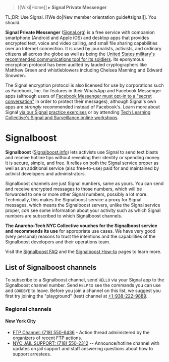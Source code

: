 > [[Wiki|Home]] ▸ **Signal Private Messenger**

TL;DR: Use Signal. [[We do|New member orientation guide#signal]]. You should.

**Signal Private Messenger** ([Signal.org](https://Signal.org/)) is a free service with companion smartphone (Android and Apple iOS) and desktop apps that provides encrypted text, voice and video calling, and small file sharing capabilities over an Internet connection. It is used by journalists, activists, and ordinary citizens all across the globe as well as being the [United States military's recommended communications tool for its soldiers](https://www.militarytimes.com/flashpoints/2020/01/23/deployed-82nd-airborne-unit-told-to-use-these-encrypted-messaging-apps-on-government-cellphones/). Its eponymous encryption protocol has been audited by lauded cryptographers like Matthew Green and whistleblowers including Chelsea Manning and Edward Snowden.

The Signal encryption protocol is also licensed for use by corporations such as Facebook, Inc. for features in their WhatsApp and Facebook Messenger apps (although users of [Facebook Messenger must opt-in to a "secret conversation"](https://www.facebook.com/help/messenger-app/1084673321594605/) in order to protect their messages), although Signal's own apps are *strongly* recommended instead of Facebook's. Learn more about Signal [via our Signal practice exercises](https://github.com/AnarchoTechNYC/meta/blob/master/train-the-trainers/mr-robots-netflix-n-hack/week-16/using-signal-to-communicate-with-your-team-safely/README.md) or by attending [Tech Learning Collective's Signal and Surveillance online workshops](https://techlearningcollective.com/workshops/Signal-and-Surveillance-How-to-Exercise-Digital-Civil-Liberties-in-a-Surveillance-State#events).

# Signalboost

**Signalboost** ([Signalboost.info](https://signalboost.info/)) lets activists use Signal to send text blasts and receive hotline tips without revealing their identity or spending money. It is secure, simple, and free. It relies on both the Signal service proper as well as an additional service (also free-to-use) paid for and maintained by activist developers and administrators.

Signalboost channels are just Signal numbers, same as yours. You can send and receive encrypted messages to those numbers, which will be forwarded to one or more other Signal numbers, possibly a lot more. Technically, this makes the Signalboost service a proxy for Signal messages, which means the Signalboost servers, unlike the Signal service proper, *can* see some information about your activity such as which Signal numbers are subscribed to which Signalboost channels.

**The Anarcho-Tech NYC Collective vouches for the Signalboost service and recommends its use** for appropriate use cases. We have very good (very personal) reasons to trust the intentions and the capabilities of the Signalboost developers and their operations team.

Visit the [Signalboost FAQ](https://signalboost.info/faq/) and the [Signalboost How-to](https://signalboost.info/how-to/) pages to learn more.

## List of Signalboost channels

To subscribe to a Signalboost channel, send `HELLO` via your Signal app to the Signalboost channel number. Send `HELP` to see the commands you can use and `GOODBYE` to leave. Before you join a channel on this list, we suggest you first try joining the "playground" (test) channel at [+1-938-222-9889](sms:+1-938-222-9889).

### Regional channels

#### New York City

* [FTP Channel: (718) 550-6436](sms:7185506436) - Action thread administered by the organizers of recent FTP actions.
* [NYC JAIL SUPPORT: (718) 550-2312](sms:7185502312) -- Announce/hotline channel with updates on jail support and staff answering questions about how to support arrestees.